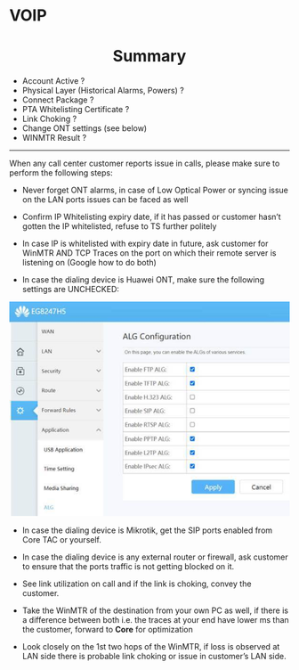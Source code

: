 # VOIP

<h1 align="center"> Summary </h1>

- Account Active ?
- Physical Layer (Historical Alarms, Powers) ?
- Connect Package ?
- PTA Whitelisting Certificate ?
- Link Choking ?
- Change ONT settings (see below)
- WINMTR Result ?

---

When any call center customer reports issue in calls, please make sure to perform the following steps:

- Never forget ONT alarms, in case of Low Optical Power or syncing issue on the LAN ports issues can be faced as well

- Confirm IP Whitelisting expiry date, if it has passed or customer hasn’t gotten the IP whitelisted, refuse to TS further politely

- In case IP is whitelisted with expiry date in future, ask customer for WinMTR AND TCP Traces on the port on which their remote server is listening on (Google how to do both)

- In case the dialing device is Huawei ONT, make sure the following settings are UNCHECKED:

![voip](_media/voip.jpeg)

- In case the dialing device is Mikrotik, get the SIP ports enabled from Core TAC or yourself.

- In case the dialing device is any external router or firewall, ask customer to ensure that the ports traffic is not getting blocked on it.

- See link utilization on call and if the link is choking, convey the customer.

- Take the WinMTR of the destination from your own PC as well, if there is a difference between both i.e. the traces at your end have lower ms than the customer, forward to **Core** for optimization

- Look closely on the 1st two hops of the WinMTR, if loss is observed at LAN side there is probable link choking or issue in customer’s LAN side.